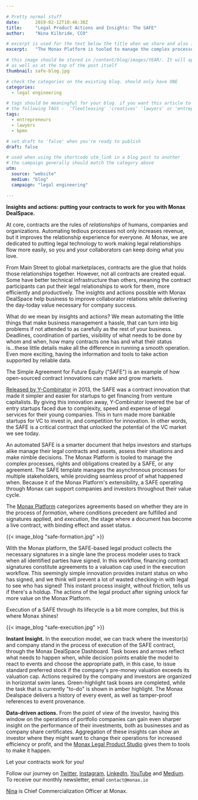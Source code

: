 ```yaml
---

# Pretty normal stuff
date:      2019-02-12T10:46:38Z
title:     "Legal Product Actions and Insights: The SAFE"
author:    "Nina Kilbride, CCO"

# excerpt is used for the text below the title when we share and also is the summary of the post on https://monax.io/blog
excerpt:   "The Monax Platform is tooled to manage the complex processes, rights and obligations created by a SAFE, or any agreement."

# this image should be stored in /content/blog/images/YEAR/. It will appear as a thumbnail on any listings,
# as well as at the top of the post itself
thumbnail: safe-blog.jpg

# check the categories on the existing blog. should only have ONE
categories:
  - legal engineering

# tags should be meaningful for your blog. if you want this article to show on a 'use case' page, you can use
# the following TAGS -  'fleetleasing' 'creatives' 'lawyers' or 'entrepreneurs'
tags:
  - entrepreneurs
  - lawyers
  - bpmn

# set draft to 'false' when you're ready to publish
draft: false

# used when using the shortcode utm_link in a blog post to another
# the campaign generally should match the category above
utm:
  source: "website"
  medium: "blog"
  campaign: "legal engineering"

---
```


**Insights and actions: putting your contracts to work for you with Monax DealSpace.**

At core, contracts are the rules of *relationships* of humans, companies and organizations. Automating tedious processes not only increases revenue, but it improves the relationship experience for everyone. At Monax, we are dedicated to putting legal technology to work making legal relationships flow more easily, so you and your collaborators can keep doing what you love.

From Main Street to global marketplaces, contracts are the glue that holds those relationships together. However, not all contracts are created equal. Some have better technical infrastructure than others, meaning the contract participants can put their legal relationships to work for them, more efficiently and productively. The insights and actions possible with Monax DealSpace help business to improve collaborator relations while delivering the day-today value necessary for company success.

What do we mean by insights and actions? We mean automating the little things that make business management a hassle, that can turn into big problems if not attended to as carefully as the rest of your business. Deadlines, coordination of parties, visibility of what needs to be done by whom and when, how many contracts one has and what their status is...these little details make all the difference in running a smooth operation. Even more exciting, having the information and tools to take action supported by reliable data.

The Simple Agreement for Future Equity ("SAFE") is an example of how open-sourced contract innovations can make and grow markets.

[Released by Y-Combinator](https://www.ycombinator.com/documents/) in 2013, the SAFE was a contract innovation that made it simpler and easier for startups to get financing from venture capitalists. By giving this innovation away, Y-Combinator lowered the bar of entry startups faced due to complexity, speed and expense of legal services for their young companies. This in turn made more bankable startups for VC to invest in, and competition for innovation. In other words, the SAFE is a critical contract that unlocked the potential of the VC market we see today.

An automated SAFE is a smarter document that helps investors and startups alike manage their legal contracts and assets, assess their situations and make nimble decisions. The Monax Platform is tooled to manage the complex processes, rights and obligations created by a SAFE, or any agreement. The SAFE template manages the asynchronous processes for multiple stakeholders, while providing seamless proof of what happened when. Because it of the Monax Platform's extensibility, a SAFE operating through Monax can support companies and investors throughout their value cycle.   

The [Monax Platform](https://monax.io/blog/2018/12/04/introducing-the-monax-platform---contract-lifecycle-management-for-the-digital-age/) categorizes agreements based on whether they are in the process of *formation*, where conditions precedent are fulfilled and signatures applied, and *execution*, the stage where a document has become a live contract, with binding effect and asset status.

{{< image_blog "safe-formation.jpg" >}}

With the Monax platform, the SAFE-based legal product collects the necessary signatures in a single lane the process modeler uses to track when all identified parties have signed. In this workflow, financing contract signatures constitute agreements to a valuation cap used in the execution workflow. This seemingly simple innovation provides instant status on who has signed, and we think will prevent a lot of wasted checking-in with legal to see who has signed! This instant process insight, without friction, tells us if there's a holdup. The actions of the legal product after signing unlock far more value on the Monax Platform.

Execution of a SAFE through its lifecycle is a bit more complex, but this is where Monax shines!

{{< image_blog "safe-execution.jpg" >}}

**Instant Insight.** In the execution model, we can track where the investor(s) and company stand in the process of execution of the SAFE contract, through the Monax DealSpace Dashboard. Task boxes and arrows reflect what needs to happen when, while decision points enable the model to react to events and choose the appropriate path, in this case, to issue standard preferred stock if the company's pre-money valuation exceeds its valuation cap. Actions required by the company and investors are organized in horizontal swim lanes. Green-highlight task boxes are completed, while the task that is currently "to-do" is shown in amber highlight. The Monax Dealspace delivers a history of every event, as well as tamper-proof references to event provenance.

**Data-driven actions.** From the point of view of the investor, having this window on the operations of portfolio companies can gain even sharper insight on the performance of their investments, both as businesses and as company share certificates. Aggregation of these insights can show an investor where they might want to change their operations for increased efficiency or profit, and the [Monax Legal Product Studio](https://monax.io/blog/2018/11/22/introducing-the-monax-legal-product-studio/) gives them to tools to make it happen.

Let your contracts work for you!

Follow our journey on [Twitter](https://twitter.com/monaxHQ?lang=en), [Instagram](https://www.instagram.com/monaxhq/?hl=en), [LinkedIn](https://www.linkedin.com/company/monax/), [YouTube](https://www.youtube.com/channel/UCTNwr9rWLg3C3gtZolFZDOQ/videos) and [Medium](https://medium.com/monaxhq). To receive our monthly newsletter, email `contact@monax.io`

[Nina](https://www.linkedin.com/in/nina-kilbride-71185610b/) is Chief Commercialization Officer at Monax.
